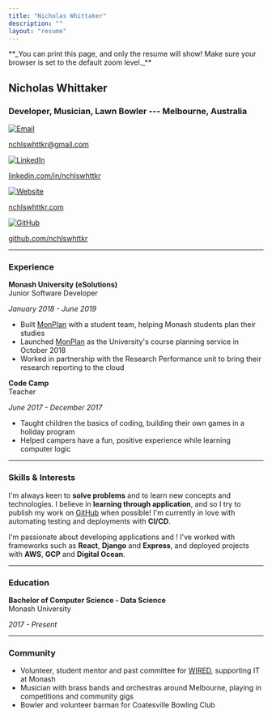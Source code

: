 ```yaml
---
title: "Nicholas Whittaker"
description: ""
layout: "resume"
---
```


<span class='hide-on-print'>
**_You can print this page, and only the resume will show! Make sure your browser is set to the default zoom level._**
</span>

## Nicholas Whittaker

### Developer, Musician, Lawn Bowler --- Melbourne, Australia

<div class="contact">
  <a href="mailto:nchlswhttkr@gmail.com" target="_blank" rel="noreferrer">
    <img src="/media/icons/email-color.svg" alt="Email" />
    <p>nchlswhttkr@gmail.com</p>
  </a>
  <a
    href="https://linkedin.com/in/nchlswhttkr"
    target="_blank"
    rel="noreferrer"
  >
    <img src="/media/icons/linkedin-color.svg" alt="LinkedIn" />
    <p>linkedin.com/in/nchlswhttkr</p>
  </a>
  <a href="https://nchlswhttkr.com" target="_blank" rel="noreferrer">
    <img src="/media/icons/website-color.svg" alt="Website" />
    <p>nchlswhttkr.com</p>
  </a>
  <a href="https://github.com/nchlswhttkr" target="_blank" rel="noreferrer">
    <img src="/media/icons/github-color.svg" alt="GitHub" />
    <p>github.com/nchlswhttkr</p>
  </a>
</div>

---

### Experience

<div class="left-right-divide">
  <p>
    <strong>Monash University (eSolutions)</strong>
    <br/>
    Junior Software Developer 
  </p>
  <p>
    <em>January 2018 - June 2019</em>
  </p>
</div>

- Built [MonPlan](https://monplan.apps.monash.edu/) with a student team, helping Monash students plan their studies
- Launched [MonPlan](https://monplan.apps.monash.edu/) as the University's course planning service in October 2018
- Worked in partnership with the Research Performance unit to bring their research reporting to the cloud

<div class="left-right-divide">
  <p>
    <strong>Code Camp</strong>
    <br/>
    Teacher
  </p>
  <p>
    <em>June 2017 - December 2017</em>
  </p>
</div>

- Taught children the basics of coding, building their own games in a holiday program
- Helped campers have a fun, positive experience while learning computer logic

---

### Skills & Interests

I'm always keen to **solve problems** and to learn new concepts and technologies. I believe in **learning through application**, and so I try to publish my work on [GitHub](https://github.com/nchlswhttkr) when possible! I'm currently in love with automating testing and deployments with **CI/CD**.

I'm passionate about developing applications and ! I've worked with frameworks such as **React**, **Django** and **Express**, and deployed projects with **AWS**, **GCP** and **Digital Ocean**.

---

### Education

<div class="left-right-divide">
  <p>
    <strong>Bachelor of Computer Science - Data Science</strong>
    <br/>
    Monash University
  </p>
  <p>
    <em>2017 - Present</em>
  </p>
</div>

---

### Community

- Volunteer, student mentor and past committee for [WIRED](https://wired.org.au), supporting IT at Monash
- Musician with brass bands and orchestras around Melbourne, playing in competitions and community gigs
- Bowler and volunteer barman for Coatesville Bowling Club
  <!-- - Lover of tech talks, conferences, hackathons  -->
